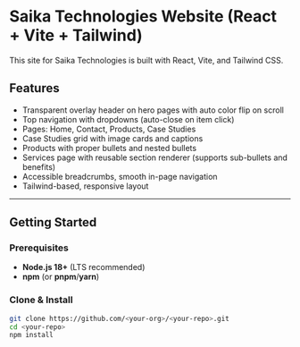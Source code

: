# Saika Technologies Website (React + Vite + Tailwind)

This site for Saika Technologies is built with React, Vite, and Tailwind CSS.

## Features

- Transparent overlay header on hero pages with auto color flip on scroll
- Top navigation with dropdowns (auto-close on item click)
- Pages: Home, Contact, Products, Case Studies
- Case Studies grid with image cards and captions
- Products with proper bullets and nested bullets
- Services page with reusable section renderer (supports sub-bullets and benefits)
- Accessible breadcrumbs, smooth in-page navigation
- Tailwind-based, responsive layout

---

## Getting Started

### Prerequisites
- **Node.js 18+** (LTS recommended)
- **npm** (or **pnpm**/**yarn**)

### Clone & Install
```bash
git clone https://github.com/<your-org>/<your-repo>.git
cd <your-repo>
npm install
